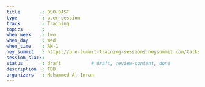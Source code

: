 ```yaml
---
title        : DSO-DAST
type         : user-session
track        : Training
topics       : 
when_week    : two
when_day     : Wed
when_time    : AM-1
hey_summit   : https://pre-summit-training-sessions.heysummit.com/talks/dast-dynamic-analysis-integration-lab/
session_slack:
status       : draft           # draft, review-content, done
description  : TBD
organizers   : Mohammed A. Imran
---
```


### 